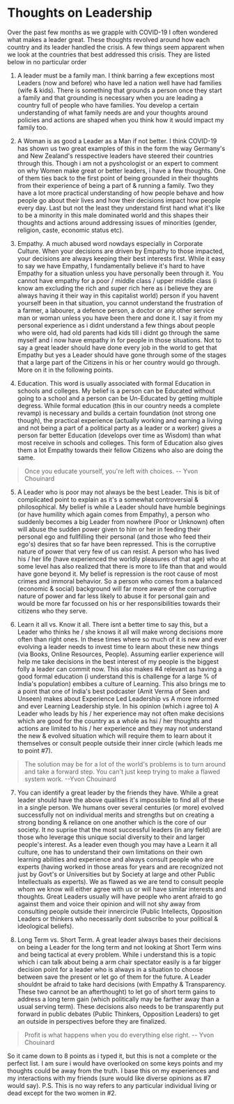 # Thoughts on Leadership

Over the past few months as we grapple with COVID-19 I often wondered what makes a leader great. These thoughts revolved around how each country and its leader handled the crisis. A few things seem apparent when we look at the countries that best addressed this crisis. They are listed below in no particular order

1. A leader must be a family man. I think barring a few exceptions most Leaders (now and before) who have led a nation well have had families (wife & kids). There is something that grounds a person once they start a family and that grounding is necessary when you are leading a country full of people who have families. You develop a certain understanding of what family needs are and your thoughts around policies and actions are shaped when you think how it would impact my family too.

2. A Woman is as good a Leader as a Man if not better. I think COVID-19 has shown us two great examples of this in the form the way Germany's and New Zealand's resspective leaders have steered their countries through this. Though i am not a pyshcologist or an expert to comment on why Women make great or better leaders, i have a few thoughts. One of them ties back to the first point of being grounded in their thoughts from their experience of being a part of & running a family. Two they have a lot more practical understanding of how people behave and how people go about their lives and how their decisions impact how people every day. Last but not the least they understand first hand what it's like to be a minority in this male dominated world and this shapes their thoughts and actions around addressing issues of minorities (gender, religion, caste, economic status etc).

3. Empathy. A much abused word nowdays especially in Corporate Culture. When your decisions are driven by Empathy to those impacted, your decisions are always keeping their best interests first. While it easy to say we have Empathy, I fundamentally believe it's hard to have Empathy for a situation unless you have personally been through it. You cannot have empathy for a poor / middle class / upper middle class (i know am excluding the rich and super rich here as i believe they are always having it their way in this capitalist world) person if you havent yourself been in that situation, you cannot understand the frustration of a farmer, a labourer, a defence person, a doctor or any other service man or woman unless you have been there and done it. I say it from my personal experience as i didnt understand a few things about people who were old, had old parents had kids till i didnt go through the same myself and i now have empathy in for people in those situations. Not to say a great leader should have done every job in the world to get that Empathy but yes a Leader should have gone through some of the stages that a large part of the Citizens in his or her country would go through. More on it in the following points.

4. Education. This word is usually associated with formal Education in schools and colleges. My belief is a person can be Educated without going to a school and a person can be Un-Educated by getting multiple degress. While formal education (this in our country needs a complete revamp) is necessary and builds a certain foundation (not strong one though), the practical experience (actually working and earning a living and not being a part of a political party as a leader or a worker) gives a person far better Education (develops over time as Wisdom) than what most receive in schools and colleges. This form of Education also gives them a lot Empathy towards their fellow Citizens who also are doing the same.

> Once you educate yourself, you're left with choices. -- Yvon Chouinard

5. A Leader who is poor may not always be the best Leader. This is bit of complicated point to explain as it's a somewhat controversial & philosophical. My belief is while a Leader should have humble beginings (or have humility which again comes from Empathy), a person who suddenly becomes a big Leader from nowhere (Poor or Unknown) often will abuse the sudden power given to him or her in feeding their personal ego and fullfilling their personal (and those who feed their ego's) desires that so far have been repressed. This is the corruptive nature of power that very few of us can resist. A person who has lived his / her life (have experienced the worldly pleasures of that age) who at some level has also realized that there is more to life than that and would have gone beyond it. My belief is repression is the root cause of most crimes and immoral behavior. So a person who comes from a balanced (economic & social) background will far more aware of the corruptive nature of power and far less likely to abuse it for personal gain and would be more far focussed on his or her responsibilities towards their citizens who they serve.

6. Learn it all vs. Know it all. There isnt a better time to say this, but a Leader who thinks he / she knows it all will make wrong decisions more often than  right ones. In these times where so much of it is new and ever evolving a leader needs to invest time to learn about these new things (via Books, Online Resources, People). Assuming earlier experience will help me take decisions in the best interest of my people is the biggest folly a leader can commit now. This also makes #4 relevant as having a good formal education (i understand this is challenge for a large % of India's population) embibes a culture of Learning. This also brings me to a point that one of India's best podcaster (Amit Verma of Seen and Unseen) makes about Experience Led Leadership vs A more informed and ever Learning Leadership style. In his opinion (which i agree to) A Leader who leads by his / her experience may not often make decisions which are good for the country as a whole as hsi / her thoughts and actions are limited to his / her experience and they may not understand the new & evolved situation which will require them to learn about it themselves or consult people outside their inner circle (which leads me to point #7).

> The solution may be for a lot of the world's problems is to turn around and take a forward step. You can't just keep trying to make a flawed system work. --Yvon Chouinard

7. You can identify a great leader by the friends they have. While a great leader should have the above qualities it's impossible to find all of these in a single person. We humans over several centuries (or more) evolved successfully not on individual merits and strengths but on creating a strong bonding & reliance on one another which is the core of our society. It no suprise that the most successful leaders (in any field) are those who leverage this unique social diversity to their and larger people's interest. As a leader even though you may have a Learn it all culture, one has to understand their own limitations on their own learning abilities and experience and always consult people who are experts (having worked in those areas for years and are recognized not just by Govt's or Universities but by Society at large and other Public Intellectuals as experts). We as flawed as we are tend to consult people whom we know will either agree with us or will have similar interests and thoughts. Great Leaders usually will have people who arent afraid to go against them and voice their opinion and will not shy away from consulting people outside their innercircle (Public Intellects, Opposition Leaders or thinkers who necessarily dont subscribe to your political & ideological beliefs).

8. Long Term vs. Short Term. A great leader always bases their decisions on being a Leader for the long term and not looking at Short Term wins and being tactical at every problem. While i understand this is a topic which i can talk about being a arm chair spectator easily is a far bigger decision point for a leader who is always in a situation to choose between save the present or let go of them for the future. A Leader shouldnt be afraid to take hard decisions (with Empathy & Transparency. These two cannot be an afterthought) to let go of short term gains to address a long term gain (which politically may be farther away than a usual serving term). These decisions also needs to be transparently put forward in public debates (Public Thinkers, Opposition Leaders) to get an outside in perspectives before they are finalized.

> Profit is what happens when you do everything else right. -- Yvon Chouinard

So it came down to 8 points as i typed it, but this is not a complete or the perfect list. I am sure i would have overlooked on some keys points and my thoughts could be away from the truth. I base this on my experiences and my interactions with my friends (sure would like diverse opinions as #7 would say).
P.S. This is no way refers to any particular individual living or dead except for the two women in #2.
